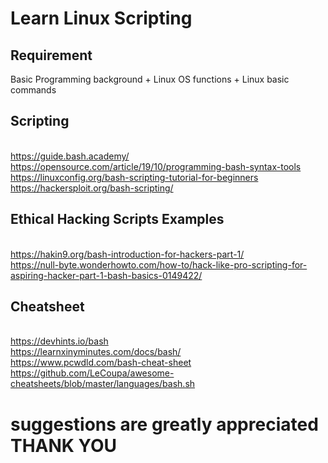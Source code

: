 # Learn Linux Scripting
## Requirement 
 Basic Programming background + Linux OS functions + Linux basic commands
## Scripting
 <br>https://guide.bash.academy/
 <br>https://opensource.com/article/19/10/programming-bash-syntax-tools
 <br>https://linuxconfig.org/bash-scripting-tutorial-for-beginners
 <br>https://hackersploit.org/bash-scripting/
## Ethical Hacking Scripts Examples
 <br>https://hakin9.org/bash-introduction-for-hackers-part-1/
 <br>https://null-byte.wonderhowto.com/how-to/hack-like-pro-scripting-for-aspiring-hacker-part-1-bash-basics-0149422/
## Cheatsheet
 <br>https://devhints.io/bash
 <br>https://learnxinyminutes.com/docs/bash/
 <br>https://www.pcwdld.com/bash-cheat-sheet
 <br>https://github.com/LeCoupa/awesome-cheatsheets/blob/master/languages/bash.sh


# suggestions are greatly appreciated THANK YOU

